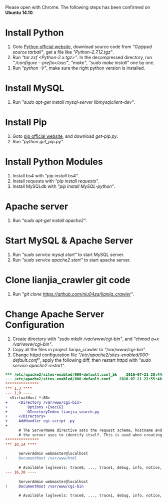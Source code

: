 Please open with Chrome. The following steps has been confirmed on **Ubuntu 14.10**.

# Install Python
1. Goto [Python official website](https://www.python.org/downloads/release), download source code from *"Gzipped source tarball"*, get a file like *"Python-2.7.12.tgz"*.
2. Run *"tar zxf \<Python-2.x.tgz\>"*. In the decompressed directory, run *"./configure --prefix=/usr/"*, *"make"*, *"sudo make install"* one by one.
3. Run *"python -V"*, make sure the right python version is installed.

# Install MySQL
1. Run *"sudo apt-get install mysql-server libmysqlclient-dev"*.

# Install Pip
1. Goto [pip official website](https://pip.pypa.io/en/stable/installing/), and download *get-pip.py*.
2. Run *"python get_pip.py"*.

# Install Python Modules
1. Install bs4 with *"pip install bs4"*.
2. Install requests with *"pip install requests"*.
3. Install MySQLdb with *"pip install MySQL-python"*.

# Apache server
1. Run *"sudo apt-get install apache2"*.

# Start MySQL & Apache Server
1. Run *"sudo service mysql start"* to start MySQL server.
2. Run *"sudo service apache2 start"* to start apache server.

# Clone lianjia_crawler git code
1. Run *"git clone https://github.com/nju04zq/lianjia_crawler"*.

# Change Apache Server Configuration
1. Create directory with *"sudo mkdir /var/www/cgi-bin"*, and *"chmod a+x /var/www/cgi-bin"*.
2. Copy all the files in project lianjia_crawler to *"/var/www/cgi-bin"*.
3. Change httpd configuration file *"/etc/apache2/sites-enabled/000-default.conf"*, apply the following diff, then restart httpd with *"sudo service apache2 restart"*.

```diff
*** /etc/apache2/sites-enabled/000-default.conf_bk    2016-07-21 20:44:31.092783821 +0800
--- /etc/apache2/sites-enabled/000-default.conf    2016-07-21 22:55:40.688824072 +0800
***************
*** 1,3 ****
--- 1,9 ----
  <VirtualHost *:80>
+     <Directory /var/www/cgi-bin>
+         Options +ExecCGI
+         DIrectoryIndex lianjia_search.py
+     </Directory>
+     AddHandler cgi-script .py
+ 
      # The ServerName directive sets the request scheme, hostname and port that
      # the server uses to identify itself. This is used when creating
***************
*** 10,14 ****
  
      ServerAdmin webmaster@localhost
!     DocumentRoot /var/www/html
  
      # Available loglevels: trace8, ..., trace1, debug, info, notice, warn,
--- 16,20 ----
  
      ServerAdmin webmaster@localhost
!     DocumentRoot /var/www/cgi-bin
  
      # Available loglevels: trace8, ..., trace1, debug, info, notice, warn,
```
